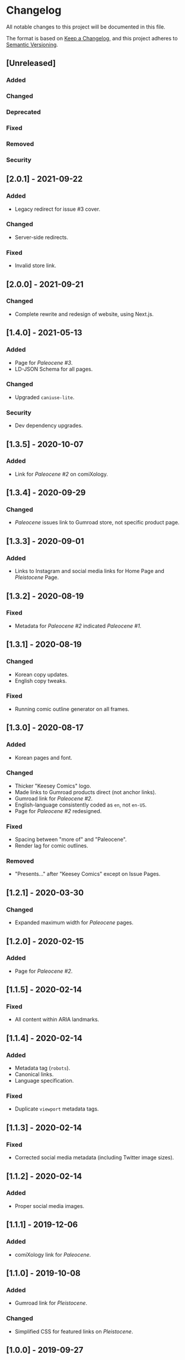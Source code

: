 # Changelog
All notable changes to this project will be documented in this file.

The format is based on [Keep a Changelog](https://keepachangelog.com/en/1.0.0/),
and this project adheres to [Semantic Versioning](https://semver.org/spec/v2.0.0.html).

## [Unreleased]

### Added

### Changed

### Deprecated

### Fixed

### Removed

### Security

## [2.0.1] - 2021-09-22

### Added

- Legacy redirect for issue #3 cover.

### Changed

- Server-side redirects.

### Fixed

- Invalid store link.

## [2.0.0] - 2021-09-21

### Changed

- Complete rewrite and redesign of website, using Next.js.

## [1.4.0] - 2021-05-13

### Added
- Page for *Paleocene #3*.
- LD-JSON Schema for all pages.

### Changed
- Upgraded `caniuse-lite`.

### Security
- Dev dependency upgrades.

## [1.3.5] - 2020-10-07

### Added
- Link for *Paleocene #2* on comiXology.

## [1.3.4] - 2020-09-29

### Changed
- *Paleocene* issues link to Gumroad store, not specific product page.

## [1.3.3] - 2020-09-01

### Added
- Links to Instagram and social media links for Home Page and *Pleistocene* Page.

## [1.3.2] - 2020-08-19

### Fixed
- Metadata for *Paleocene #2* indicated *Paleocene #1*.

## [1.3.1] - 2020-08-19

### Changed
- Korean copy updates.
- English copy tweaks.

### Fixed
- Running comic outline generator on all frames.

## [1.3.0] - 2020-08-17

### Added
- Korean pages and font.

### Changed
- Thicker "Keesey Comics" logo.
- Made links to Gumroad products direct (not anchor links).
- Gumroad link for *Paleocene #2*.
- English-language consistently coded as `en`, not `en-US`.
- Page for *Paleocene #2* redesigned.

### Fixed
- Spacing between "more of" and "Paleocene".
- Render lag for comic outlines.

### Removed
- "Presents..." after "Keesey Comics" except on Issue Pages.

## [1.2.1] - 2020-03-30

### Changed
- Expanded maximum width for *Paleocene* pages.

## [1.2.0] - 2020-02-15

### Added
- Page for *Paleocene #2*.

## [1.1.5] - 2020-02-14

### Fixed
- All content within ARIA landmarks.

## [1.1.4] - 2020-02-14

### Added
- Metadata tag (`robots`).
- Canonical links.
- Language specification.

### Fixed
- Duplicate `viewport` metadata tags.

## [1.1.3] - 2020-02-14

### Fixed
- Corrected social media metadata (including Twitter image sizes).

## [1.1.2] - 2020-02-14

### Added
- Proper social media images.

## [1.1.1] - 2019-12-06

### Added
- comiXology link for *Paleocene*.

## [1.1.0] - 2019-10-08

### Added
- Gumroad link for *Pleistocene*.

### Changed
- Simplified CSS for featured links on *Pleistocene*.

## [1.0.0] - 2019-09-27
